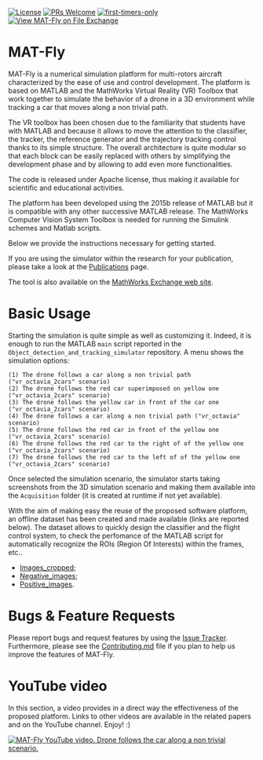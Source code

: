 [![License](https://img.shields.io/badge/License-Apache%202.0-blue.svg)](https://opensource.org/licenses/Apache-2.0)
[![PRs Welcome](https://img.shields.io/badge/PRs-welcome-brightgreen.svg?style=flat-square)](http://makeapullrequest.com)
[![first-timers-only](https://img.shields.io/badge/first--timers--only-friendly-blue.svg?style=flat-square)](https://www.firsttimersonly.com/)
[![View MAT-Fly on File Exchange](https://www.mathworks.com/matlabcentral/images/matlab-file-exchange.svg)](https://it.mathworks.com/matlabcentral/fileexchange/72486-mat-fly)

# MAT-Fly
MAT-Fly is a numerical simulation platform for multi-rotors aircraft characterized by the ease of use and control development. The platform is based on MATLAB and the MathWorks Virtual Reality (VR) Toolbox that work together to simulate the behavior of a drone in a 3D environment while tracking a car that moves along a non trivial path.

The VR toolbox has been chosen due to the familiarity that students have with MATLAB and because it allows to move the attention to the classifier, the tracker, the reference generator and the trajectory tracking control thanks to its simple structure. The overall architecture is quite modular so that each block can be easily replaced with others by simplifying the development phase and by allowing to add even more functionalities.

The code is released under Apache license, thus making it available for scientific and educational activities.

The platform has been developed using the 2015b release of MATLAB but it is compatible with any other successive MATLAB release. The MathWorks Computer Vision System Toolbox is needed for running the Simulink schemes and Matlab scripts.

Below we provide the instructions necessary for getting started. 

If you are using the simulator within the research for your publication, please take a look at the [Publications](https://github.com/gsilano/MAT-Fly/wiki/Publications) page. 

The tool is also available on the [MathWorks Exchange web site](https://it.mathworks.com/matlabcentral/fileexchange/72486-mat-fly).
 
# Basic Usage

Starting the simulation is quite simple as well as customizing it. Indeed, it is enough to run the MATLAB ```main``` script reported in the ```Object_detection_and_tracking_simulator``` repository. A menu shows the simulation options:

```
(1) The drone follows a car along a non trivial path ("vr_octavia_2cars" scenario)
(2) The drone follows the red car superimposed on yellow one ("vr_octavia_2cars" scenario)
(3) The drone follows the yellow car in front of the car one ("vr_octavia_2cars" scenario) 
(4) The drone follows a car along a non trivial path ("vr_octavia" scenario)
(5) The drone follows the red car in front of the yellow one ("vr_octavia_2cars" scenario) 
(6) The drone follows the red car to the right of of the yellow one ("vr_octavia_2cars" scenario) 
(7) The drone follows the red car to the left of of the yellow one ("vr_octavia_2cars" scenario) 
```

Once selected the simulation scenario, the simulator starts taking screenshots from the 3D simulation scenario and making them available into the ```Acquisition``` folder (it is created at runtime if not yet available).

With the aim of making easy the reuse of the proposed software platform, an offline dataset has been created and made available (links are reported below). The dataset allows to quickly design the classifier and the flight control system, to check the perfomance of the MATLAB script for automatically recognize the ROIs (Region Of Interests) within the frames, etc..

* [Images_cropped](https://mega.nz/#!psdBhSqC!SSIVPsrEstTuze0cYI9ZETBcC2nevCjySeRerE_S9lg);
* [Negative_images](https://mega.nz/#!IoFDmChY!UgtC4ml__xQrLv2i7jiqCUIzD8KPZ2-KRhhtgrcV3Tw);
* [Positive_images](https://mega.nz/#!89cziS7B!s9DNYg004tl-N-Za2QzP8a-y-IsIozWXBiGH5hxy_dE).

# Bugs & Feature Requests

Please report bugs and request features by using the [Issue Tracker](https://github.com/gsilano/MAT-Fly/issues). Furthermore, please see the [Contributing.md](https://github.com/gsilano/MAT-Fly/blob/master/CONTRIBUTING.md) file if you plan to help us improve the features of MAT-Fly.

# YouTube video

In this section, a video provides in a direct way the effectiveness of the proposed platform. Links to other videos are available in the related papers and on the YouTube channel. Enjoy! :)

[![MAT-Fly YouTube video. Drone follows the car along a non trivial scenario.](https://github.com/gsilano/MAT-Fly/wiki/images/Miniature_MAT-Fly.png)](https://youtu.be/b8mTHRkRDmA "MAT-Fly, YouTube video. Drone follows the car along a non trivial scenario.")
